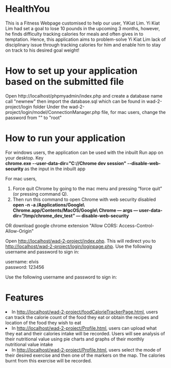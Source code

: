 # HealthYou
This is a Fitness Webpage customised to help our user, YiKiat Lim. Yi Kiat Lim had set a goal to lose 10 pounds in the upcoming 3 months, however, he finds difficulty tracking calories for meals and often gives in to temptation. Hence, this application aims to problem-solve Yi Kiat Lim lack of disciplinary issue through tracking calories for him and enable him to stay on track to his desired goal weight!

# How to set up your application based on the submitted file
Open http://localhost/phpmyadmin/index.php and create a database name call "newnew" then import the database.sql which can be found in wad-2-project/login folder
Under the wad-2-project/login/model/ConnectionManager.php file, for mac users, change the password from "" to "root"

<h1>How to run your application</h1>
<p>For windows users, the application can be used with the inbuilt Run app on your desktop. Key<br> 
<b>chrome.exe --user-data-dir="C://Chrome dev session" --disable-web-security </b> as the input in the inbuilt app </p>
<p>For mac users, <br>
<ol><li>Force quit Chrome by going to the mac menu and pressing “force quit” (or pressing command Q).</li>
<li>Then run this command to open Chrome with web security disabled </li>
<b>open -n -a /Applications/Google\ Chrome.app/Contents/MacOS/Google\ Chrome — args — user-data-dir=”/tmp/chrome_dev_test” — disable-web-security</b>
</ol><p>OR download google chrome extension "Allow CORS: Access-Control-Allow-Origin" </p></p>
Open <a href="http://localhost/wad-2-project/index.php">http://localhost/wad-2-project/index.php</a>.
This will redirect you to <a href="http://localhost/wad-2-project/login/loginpage.php">http://localhost/wad-2-project/login/loginpage.php</a>.
Use the following username and password to sign in: 
<p>username: elvis<br>
password: 123456 </p>
Use the following username and password to sign in: </br>



<h1>Features</h1>
<li>In <a href="http://localhost/wad-2-project/foodCalorieTrackerPage.html">http://localhost/wad-2-project/foodCalorieTrackerPage.html</a>, users can track the calorie count of the food they eat or obtain the recipes and location of the food they wish to eat</li>
<li>In <a href="http://localhost/wad-2-project/Profile.html">http://localhost/wad-2-project/Profile.html</a>, users can upload what they eat and their calories intake will be recorded. Users will see analysis of their nutritional value using pie charts and graphs of their monthly nutritional value intake</li>
<li>In <a href="http://localhost/wad-2-project/anotherplace.html">http://localhost/wad-2-project/Profile.html</a>, users select the mode of their desired exercise and then one of the markers on the map. The calories burnt from this exercise will be recorded. </li>


